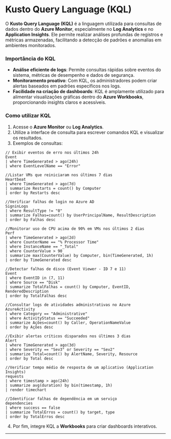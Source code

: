 # Kusto Query Language (KQL)

O **Kusto Query Language (KQL)** é a linguagem utilizada para consultas de dados dentro do **Azure Monitor**, especialmente no **Log Analytics** e no **Application Insights**. Ele permite realizar análises profundas de registros e métricas armazenadas, facilitando a detecção de padrões e anomalias em ambientes monitorados.

### Importância do KQL

- **Análise eficiente de logs**: Permite consultas rápidas sobre eventos do sistema, métricas de desempenho e dados de segurança.
- **Monitoramento proativo**: Com KQL, os administradores podem criar alertas baseados em padrões específicos nos logs.
- **Facilidade na criação de dashboards**: KQL é amplamente utilizado para alimentar visualizações gráficas dentro do **Azure Workbooks**, proporcionando insights claros e acessíveis.

### Como utilizar KQL

1. Acesse o **Azure Monitor** ou **Log Analytics**.
2. Utilize a interface de consulta para escrever comandos KQL e visualizar os resultados.
3. Exemplos de consultas:

```kql
// Exibir eventos de erro nos últimos 24h
Event 
| where TimeGenerated > ago(24h) 
| where EventLevelName == "Error"
```

```kql
//Listar VMs que reiniciaram nos últimos 7 dias
Heartbeat
| where TimeGenerated > ago(7d)
| summarize Restarts = count() by Computer
| order by Restarts desc
```

```kql
//Verificar falhas de login no Azure AD
SigninLogs
| where ResultType != "0"
| summarize Falhas=count() by UserPrincipalName, ResultDescription
| order by Falhas desc
```

```kql
//Monitorar uso de CPU acima de 90% em VMs nos últimos 2 dias
Perf
| where TimeGenerated > ago(2d)
| where CounterName == "% Processor Time"
| where InstanceName == "_Total"
| where CounterValue > 90
| summarize max(CounterValue) by Computer, bin(TimeGenerated, 1h)
| order by TimeGenerated desc
```

```kql
//Detectar falhas de disco (Event Viewer - ID 7 e 11)
Event
| where EventID in (7, 11)
| where Source == "Disk"
| summarize TotalFalhas = count() by Computer, EventID, RenderedDescription
| order by TotalFalhas desc
```

```kql
//Consultar logs de atividades administrativas no Azure
AzureActivity
| where Category == "Administrative"
| where ActivityStatus == "Succeeded"
| summarize Ações=count() by Caller, OperationNameValue
| order by Ações desc
```

```kql
//Exibir alertas críticos disparados nos últimos 3 dias
Alert
| where TimeGenerated > ago(3d)
| where Severity == "Sev3" or Severity == "Sev2"
| summarize Total=count() by AlertName, Severity, Resource
| order by Total desc
```

```kql
//Verificar tempo médio de resposta de um aplicativo (Application Insights)
requests
| where timestamp > ago(24h)
| summarize avg(duration) by bin(timestamp, 1h)
| render timechart
```

```kql
//Identificar falhas de dependência em um serviço
dependencies
| where success == false
| summarize TotalErros = count() by target, type
| order by TotalErros desc
```

4. Por fim, integre KQL a **Workbooks** para criar dashboards interativos.

---
